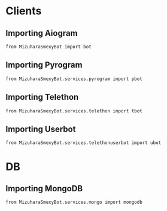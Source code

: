 # Clients
## Importing Aiogram
```python3
from MizuharaSmexyBot import bot
```

## Importing Pyrogram
```python3
from MizuharaSmexyBot.services.pyrogram import pbot
```
## Importing Telethon
```python3
from MizuharaSmexyBot.services.telethon import tbot
```
## Importing Userbot
```python3
from MizuharaSmexyBot.services.telethonuserbot import ubot
```

# DB
## Importing MongoDB
```python3
from MizuharaSmexyBot.services.mongo import mongodb
```
